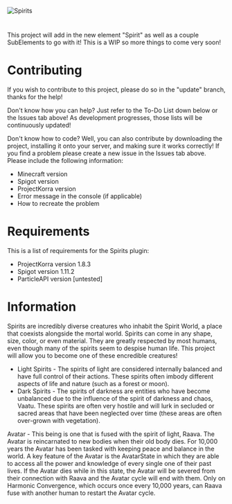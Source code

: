 ![Spirits](https://i.imgur.com/5UgocDY.jpg)
# 
This project will add in the new element "Spirit" as well as a couple SubElements to go with it! This is a WIP so more things to come very soon!

# Contributing
If you wish to contribute to this project, please do so in the "update" branch, thanks for the help!

Don't know how you can help? Just refer to the To-Do List down below or the Issues tab above! As development progresses, those lists will be continuously updated!

Don't know how to code? Well, you can also contribute by downloading the project, installing it onto your server, and making sure it works correctly! If you find a problem please create a new issue in the Issues tab above. Please include the following information:
- Minecraft version
- Spigot version
- ProjectKorra version
- Error message in the console (if applicable)
- How to recreate the problem

# Requirements
This is a list of requirements for the Spirits plugin:
- ProjectKorra version 1.8.3
- Spigot version 1.11.2
- ParticleAPI version [untested]

# Information
Spirits are incredibly diverse creatures who inhabit the Spirit World, a place that coexists alongside the mortal world. Spirits can come in any shape, size, color, or even material. They are greatly respected by most humans, even though many of the spirits seem to despise human life. This project will allow you to become one of these encredible creatures!
- Light Spirits - The spirits of light are considered internally balanced and have full control of their actions. These spirits often imbody different aspects of life and nature (such as a forest or moon).
- Dark Spirits - The spirits of darkness are entities who have become unbalanced due to the influence of the spirit of darkness and chaos, Vaatu. These spirits are often very hostile and will lurk in secluded or sacred areas that have been neglected over time (these areas are often over-grown with vegetation).

Avatar - This being is one that is fused with the spirit of light, Raava. The Avatar is reincarnated to new bodies when their old body dies. For 10,000 years the Avatar has been tasked with keeping peace and balance in the world. A key feature of the Avatar is the AvatarState in which they are able to access all the power and knowledge of every single one of their past lives. If the Avatar dies while in this state, the Avatar will be severed from their connection with Raava and the Avatar cycle will end with them. Only on Harmonic Convergence, which occurs once every 10,000 years, can Raava fuse with another human to restart the Avatar cycle.
